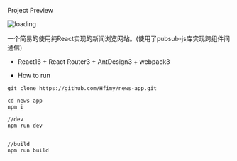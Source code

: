 Project Preview

![loading](./app/public/image/preview.gif)

一个简易的使用纯React实现的新闻浏览网站。(使用了pubsub-js库实现跨组件间通信)
* React16 + React Router3 + AntDesign3 + webpack3

* How to run
```
git clone https://github.com/Hfimy/news-app.git

cd news-app
npm i

//dev
npm run dev


//build
npm run build
```


